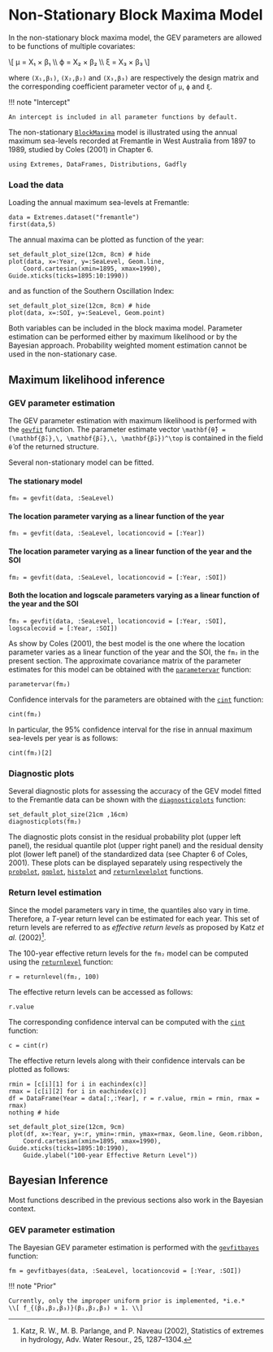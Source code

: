 
# Non-Stationary Block Maxima Model

In the non-stationary block maxima model, the GEV parameters are allowed to be functions of multiple covariates:

\\[ μ = X₁ × β₁ \\\ ϕ = X₂ × β₂ \\\  ξ = X₃ × β₃ \\]

where ``(X₁,β₁)``, ``(X₂,β₂)`` and ``(X₃,β₃)`` are respectively the design matrix and the corresponding coefficient parameter vector of ``μ``, ``ϕ`` and ``ξ``.

!!! note "Intercept"

    An intercept is included in all parameter functions by default.

The non-stationary [`BlockMaxima`](@ref) model is illustrated using the annual maximum sea-levels recorded at Fremantle in West Australia from 1897 to 1989, studied by Coles (2001) in Chapter 6.

```@setup fremantle
using Extremes, DataFrames, Distributions, Gadfly
```

### Load the data

Loading the annual maximum sea-levels at Fremantle:
```@example fremantle
data = Extremes.dataset("fremantle")
first(data,5)
```

The annual maxima can be plotted as function of the year:
```@example fremantle
set_default_plot_size(12cm, 8cm) # hide
plot(data, x=:Year, y=:SeaLevel, Geom.line,
    Coord.cartesian(xmin=1895, xmax=1990), Guide.xticks(ticks=1895:10:1990))
```
and as function of the Southern Oscillation Index:
```@example fremantle
set_default_plot_size(12cm, 8cm) # hide
plot(data, x=:SOI, y=:SeaLevel, Geom.point)
```

Both variables can be included in the block maxima model. Parameter estimation can be performed either by maximum likelihood or by the Bayesian approach. Probability weighted moment estimation cannot be used in the non-stationary case.

## Maximum likelihood inference

### GEV parameter estimation

The GEV parameter estimation with maximum likelihood is performed with the [`gevfit`](@ref) function. The parameter estimate vector ``\mathbf{θ̂} = (\mathbf{β̂₁},\, \mathbf{β̂₂},\, \mathbf{β̂₃})^\top`` is contained in the field `θ̂` of the returned structure.

Several non-stationary model can be fitted.

#### The stationary model
```@repl fremantle
fm₀ = gevfit(data, :SeaLevel)
```
#### The location parameter varying as a linear function of the year
```@repl fremantle
fm₁ = gevfit(data, :SeaLevel, locationcovid = [:Year])
```
#### The location parameter varying as a linear function of the year and the SOI
```@repl fremantle
fm₂ = gevfit(data, :SeaLevel, locationcovid = [:Year, :SOI])
```
#### Both the location and logscale parameters varying as a linear function of the year and the SOI
```@repl fremantle
fm₃ = gevfit(data, :SeaLevel, locationcovid = [:Year, :SOI], logscalecovid = [:Year, :SOI])
```

As show by Coles (2001), the best model is the one where the location parameter varies as a linear function of the year and the SOI, the `fm₂` in the present section. The approximate covariance matrix of the parameter estimates for this model can be obtained with the [`parametervar`](@ref) function:
```@repl fremantle
parametervar(fm₂)
```

Confidence intervals for the parameters are obtained with the [`cint`](@ref) function:
```@repl fremantle
cint(fm₂)
```

In particular, the 95% confidence interval for the rise in annual maximum sea-levels per year is as follows:
```@repl fremantle
cint(fm₂)[2]
```

### Diagnostic plots

Several diagnostic plots for assessing the accuracy of the GEV model fitted to the Fremantle data can be shown with the [`diagnosticplots`](@ref) function:

```@example fremantle
set_default_plot_size(21cm ,16cm)
diagnosticplots(fm₂)
```

The diagnostic plots consist in the residual probability plot (upper left panel), the residual quantile plot (upper right panel) and the residual density plot (lower left panel) of the standardized data (see Chapter 6 of Coles, 2001). These plots can be displayed separately using respectively the [`probplot`](@ref), [`qqplot`](@ref), [`histplot`](@ref) and [`returnlevelplot`](@ref) functions.


### Return level estimation

Since the model parameters vary in time, the quantiles also vary in time. Therefore, a *T*-year return level can be estimated for each year. This set of return levels are referred to as *effective return levels* as proposed by Katz *et al.* (2002)[^1].

The 100-year effective return levels for the `fm₂` model can be computed using the [`returnlevel`](@ref) function:
```@repl fremantle
r = returnlevel(fm₂, 100)
```

The effective return levels can be accessed as follows:
```@repl fremantle
r.value
```

The corresponding confidence interval can be computed with the [`cint`](@ref) function:
```@repl fremantle
c = cint(r)
```

The effective return levels along with their confidence intervals can be plotted as follows:

```@example fremantle
rmin = [c[i][1] for i in eachindex(c)]
rmax = [c[i][2] for i in eachindex(c)]
df = DataFrame(Year = data[:,:Year], r = r.value, rmin = rmin, rmax = rmax)
nothing # hide
```

```@example fremantle
set_default_plot_size(12cm, 9cm)
plot(df, x=:Year, y=:r, ymin=:rmin, ymax=rmax, Geom.line, Geom.ribbon,
    Coord.cartesian(xmin=1895, xmax=1990), Guide.xticks(ticks=1895:10:1990),
    Guide.ylabel("100-year Effective Return Level"))

```

## Bayesian Inference

Most functions described in the previous sections also work in the Bayesian context.

### GEV parameter estimation

The Bayesian GEV parameter estimation is performed with the [`gevfitbayes`](@ref) function:

```@repl fremantle
fm = gevfitbayes(data, :SeaLevel, locationcovid = [:Year, :SOI])
```

!!! note "Prior"

    Currently, only the improper uniform prior is implemented, *i.e.*
    \\[ f_{(β₁,β₂,β₃)}(β₁,β₂,β₃) ∝ 1. \\]


[^1]: Katz, R. W., M. B. Parlange, and P. Naveau (2002), Statistics of extremes in hydrology, Adv. Water Resour., 25, 1287–1304.
